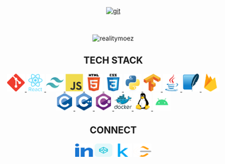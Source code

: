 <!--
<p align="right">
<a href="https://git.io/typing-svg"><img src="https://readme-typing-svg.demolab.com?font=Amatic+SC&size=40&letterSpacing=1px&duration=3000&pause=100&color=009292&background=AEC0C200&multiline=true&repeat=false&width=800&height=250&lines=Always+delving%2C+always+learning.+;I+turn+ideas+into+reality+with+code%2C;Fueled+by+curiosity+and+a+drive+for+excellence.;Whether+it%E2%80%99s+low-level+systems%2C+AI%2C+or+web+development.;Let's+build+something+interesting..." alt="Typing SVG" /></a> 
</p>
-->

<p align="center">
<a href="https://irmz.pages.dev" target="_blank" rel="noreferrer"> <img src="https://img.shields.io/badge/-Porftolio-blue?style=for-the-badge&link=YourWebsiteLink" alt="git" width="100" height="30"/> </a>
</p>

<br>

<!-- GitHub Stats -->
<p align="center"><img src="https://github-readme-streak-stats.herokuapp.com/?user=RealityMoez&theme=dark&border_radius=6&short_numbers=true&date_format=M%20j%5B%2C%20Y%5D&background=12061900&stroke=0090FF00&currStreakNum=0099EB&sideNums=0099EB&sideLabels=BC650F&currStreakLabel=BC650F&ring=BC650F" alt="realitymoez" /></p>


<h2 align="center">
TECH STACK
</h2>


<p align="center"> 
<a href="https://git-scm.com/" target="_blank" rel="noreferrer"> <img src="./assets/git.svg" alt="git" width="40" height="40"/> </a> 
<a href="https://reactjs.org/" target="_blank" rel="noreferrer"> <img src="./assets/react.svg" alt="react" width="40" height="40"/> </a> 
<a href="https://tailwindcss.com/" target="_blank" rel="noreferrer"> <img src="./assets/tailwindcss.svg" alt="tailwind" width="40" height="40"/> </a>
<a href="https://developer.mozilla.org/en-US/docs/Web/JavaScript" target="_blank" rel="noreferrer"> <img src="./assets/javascript.svg" alt="javascript" width="40" height="40"/> </a>
<a href="https://www.w3.org/html/" target="_blank" rel="noreferrer"> <img src="./assets/html5.svg" alt="html5" width="40" height="40"/> </a> 
<a href="https://www.w3schools.com/css/" target="_blank" rel="noreferrer"> <img src="./assets/css3.svg" alt="css3" width="40" height="40"/> </a> 
<a href="https://www.python.org" target="_blank" rel="noreferrer"> <img src="./assets/python.svg" alt="python" width="40" height="40"/> </a> 
<a href="https://www.tensorflow.org" target="_blank" rel="noreferrer"> <img src="./assets/tensorflow.svg" alt="tensorflow" width="40" height="40"/> </a>
<a href="https://www.java.com" target="_blank" rel="noreferrer"> <img src="./assets/java.svg" alt="java" width="40" height="40"/> </a> 
<a href="https://www.sqlite.org/" target="_blank" rel="noreferrer"> <img src="./assets/sqlite.svg" alt="sqlite" width="40" height="40"/> </a> 
<a href="https://firebase.google.com/" target="_blank" rel="noreferrer"> <img src="./assets/firebase.svg" alt="firebase" width="40" height="40"/> </a> 
<a href="https://www.cprogramming.com/" target="_blank" rel="noreferrer"> <img src="./assets/c.svg" alt="c" width="40" height="40"/> </a> 
<a href="https://www.w3schools.com/cpp/" target="_blank" rel="noreferrer"> <img src="./assets/cplusplus.svg" alt="cplusplus" width="40" height="40"/> </a> 
<a href="https://www.w3schools.com/cs/" target="_blank" rel="noreferrer"> <img src="./assets/csharp.svg" alt="csharp" width="40" height="40"/> </a> 
<a href="https://www.docker.com/" target="_blank" rel="noreferrer"> <img src="./assets/docker.svg" alt="docker" width="40" height="40"/> </a> 
<a href="https://www.linux.org/" target="_blank" rel="noreferrer"> <img src="./assets/linux.svg" alt="linux" width="40" height="40"/> </a> 
<a href="https://www.android.com/" target="_blank" rel="noreferrer"> <img src="./assets/android.svg" alt="android" width="40" height="40"/> </a>
</p>


<h2 align="center">
CONNECT
</h2>

<p align="center">
<a href="https://linkedin.com/in/m-a-e-m" target="_blank"><img align="center" src="./assets/linkedin.svg" alt="m-a-e-m" height="30" width="40" /></a>
<a href="https://codepen.io/realitymoez" target="_blank"><img align="center" src="./assets/codepen.svg" alt="realitymoez" height="30" width="40" /></a>
<a href="https://kaggle.com/mohamedmoez2" target="_blank"><img align="center" src="./assets/kaggle.svg" alt="mohamedmoez2" height="30" width="40" /></a>
<a href="https://www.leetcode.com/momoez" target="_blank"><img align="center" src="./assets/leet-code.svg" alt="momoez" height="30" width="40" /></a>
</p>
<br>
<!--
*RealityMoez/realitymoez* is a ✨ _special_ ✨ repository because its `README.md` (this file) appears on your GitHub profile.
<img align="center" src="https://github-readme-stats.vercel.app/api?username=realitymoez&show_icons=true&theme=gotham" alt="realitymoez" />
Here are some ideas to get you started:
https://claude.ai/referral/PROYSNmH4A
- 🔭 I’m currently working on ...
- 🌱 I’m currently learning ...
- 👯 I’m looking to collaborate on ...
- 🤔 I’m looking for help with ...
- 💬 Ask me about ...
- 📫 How to reach me: ...
- 😄 Pronouns: ...
- ⚡ Fun fact: ...
-->
